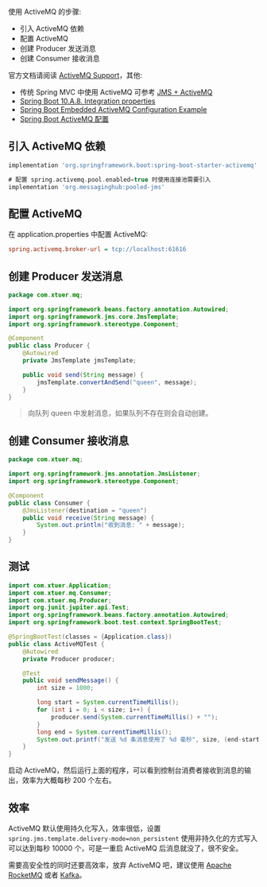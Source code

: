 使用 ActiveMQ 的步骤:

* 引入 ActiveMQ 依赖
* 配置 ActiveMQ
* 创建 Producer 发送消息
* 创建 Consumer 接收消息

官方文档请阅读 [ActiveMQ Support](https://docs.spring.io/spring-boot/docs/current/reference/htmlsingle/#boot-features-activemq)，其他:

* 传统 Spring MVC 中使用 ActiveMQ 可参考 [JMS + ActiveMQ](https://qtdebug.com/misc-jms-activemq/)
* [Spring Boot 10.A.8. Integration properties](https://docs.spring.io/spring-boot/docs/current/reference/htmlsingle/#integration-properties)  
* [Spring Boot Embedded ActiveMQ Configuration Example](https://memorynotfound.com/spring-boot-embedded-activemq-configuration-example/)
* [Spring Boot ActiveMQ 配置](https://www.jianshu.com/p/d8d73c872665)

## 引入 ActiveMQ 依赖

```groovy
implementation 'org.springframework.boot:spring-boot-starter-activemq'
```

```groovy
# 配置 spring.activemq.pool.enabled=true 时使用连接池需要引入
implementation 'org.messaginghub:pooled-jms'
```

## 配置 ActiveMQ

在 application.properties 中配置 ActiveMQ:

```ini
spring.activemq.broker-url = tcp://localhost:61616
```

## 创建 Producer 发送消息

```java
package com.xtuer.mq;

import org.springframework.beans.factory.annotation.Autowired;
import org.springframework.jms.core.JmsTemplate;
import org.springframework.stereotype.Component;

@Component
public class Producer {
    @Autowired
    private JmsTemplate jmsTemplate;

    public void send(String message) {
        jmsTemplate.convertAndSend("queen", message);
    }
}
```

> 向队列 queen 中发射消息，如果队列不存在则会自动创建。

## 创建 Consumer 接收消息

```java
package com.xtuer.mq;

import org.springframework.jms.annotation.JmsListener;
import org.springframework.stereotype.Component;

@Component
public class Consumer {
    @JmsListener(destination = "queen")
    public void receive(String message) {
        System.out.println("收到消息: " + message);
    }
}
```

## 测试

```java
import com.xtuer.Application;
import com.xtuer.mq.Consumer;
import com.xtuer.mq.Producer;
import org.junit.jupiter.api.Test;
import org.springframework.beans.factory.annotation.Autowired;
import org.springframework.boot.test.context.SpringBootTest;

@SpringBootTest(classes = {Application.class})
public class ActiveMQTest {
    @Autowired
    private Producer producer;

    @Test
    public void sendMessage() {
        int size = 1000;

        long start = System.currentTimeMillis();
        for (int i = 0; i < size; i++) {
            producer.send(System.currentTimeMillis() + "");
        }
        long end = System.currentTimeMillis();
        System.out.printf("发送 %d 条消息使用了 %d 毫秒", size, (end-start));
    }
}
```

启动 ActiveMQ，然后运行上面的程序，可以看到控制台消费者接收到消息的输出，效率为大概每秒 200 个左右。

## 效率

ActiveMQ 默认使用持久化写入，效率很低，设置 `spring.jms.template.delivery-mode=non_persistent` 使用非持久化的方式写入可以达到每秒 10000 个，可是一重启 ActiveMQ 后消息就没了，很不安全。

需要高安全性的同时还要高效率，放弃 ActiveMQ 吧，建议使用 [Apache RocketMQ](http://rocketmq.apache.org) 或者 [Kafka](http://kafka.apache.org)。

